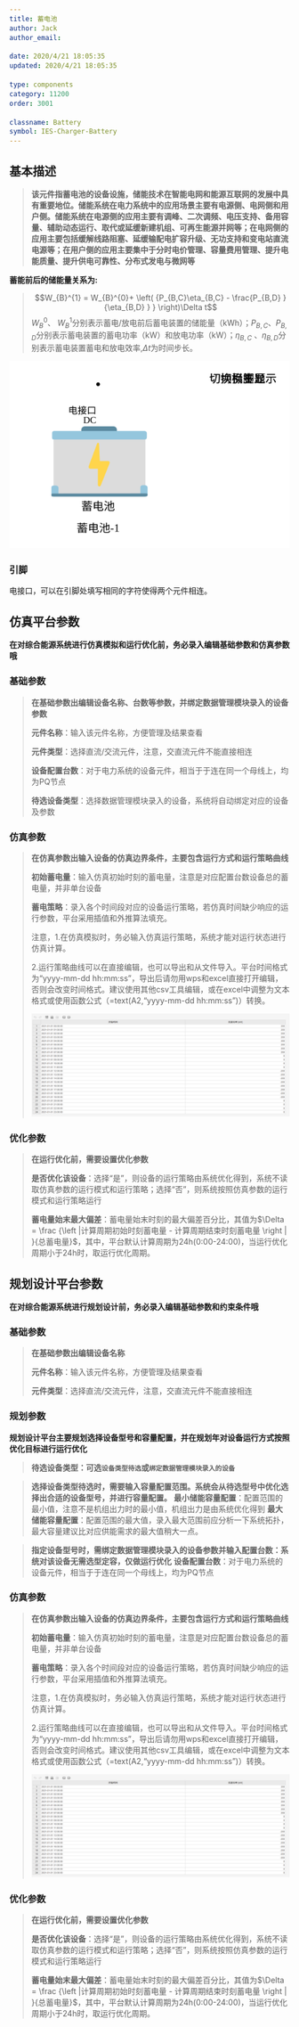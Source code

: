 ```yaml
---
title: 蓄电池
author: Jack
author_email:

date: 2020/4/21 18:05:35
updated: 2020/4/21 18:05:35

type: components
category: 11200
order: 3001

classname: Battery
symbol: IES-Charger-Battery
---
```

## 基本描述

> **该元件指蓄电池的设备设施，储能技术在智能电网和能源互联网的发展中具有重要地位。储能系统在电力系统中的应用场景主要有电源侧、电网侧和用户侧。储能系统在电源侧的应用主要有调峰、二次调频、电压支持、备用容量、辅助动态运行、取代或延缓新建机组、可再生能源并网等；在电网侧的应用主要包括缓解线路阻塞、延缓输配电扩容升级、无功支持和变电站直流电源等；在用户侧的应用主要集中于分时电价管理、容量费用管理、提升电能质量、提升供电可靠性、分布式发电与微网等** 
> 
**蓄能前后的储能量关系为:**
> $$W_{B}^{1} = W_{B}^{0}+ \left( {P_{B,C}\eta_{B,C} - \frac{P_{B,D} }{\eta_{B,D} } } \right)\Delta t$$
> $W_{B}^{0}$、 $W_{B}^{1}$分别表示蓄电/放电前后蓄电装置的储能量（kWh）；$P_{B,C}$、$P_{B,D}$分别表示蓄电装置的蓄电功率（kW）和放电功率（kW）；$\eta_{B,C}$ 、$\eta_{B,D}$分别表示蓄电装置蓄电和放电效率,$\Delta t$为时间步长。
> 
> 
![蓄电池](./battery.svg)


### 引脚

电接口，可以在引脚处填写相同的字符使得两个元件相连。

## 仿真平台参数

**在对综合能源系统进行仿真模拟和运行优化前，务必录入编辑基础参数和仿真参数哦**

### 基础参数

>**在基础参数出编辑设备名称、台数等参数，并绑定数据管理模块录入的设备参数**
> 
> **元件名称**：输入该元件名称，方便管理及结果查看
> 
> **元件类型**：选择直流/交流元件，注意，交直流元件不能直接相连
> 
> **设备配置台数**：对于电力系统的设备元件，相当于于连在同一个母线上，均为PQ节点
> 
> **待选设备类型**：选择数据管理模块录入的设备，系统将自动绑定对应的设备及参数

### 仿真参数

>**在仿真参数出输入设备的仿真边界条件，主要包含运行方式和运行策略曲线**
> 
> **初始蓄电量**：输入仿真初始时刻的蓄电量，注意是对应配置台数设备总的蓄电量，并非单台设备
> 
> **蓄电策略**：录入各个时间段对应的设备运行策略，若仿真时间缺少响应的运行参数，平台采用插值和外推算法填充。
> 
> 注意，1.在仿真模拟时，务必输入仿真运行策略，系统才能对运行状态进行仿真计算。
> 
> 2.运行策略曲线可以在直接编辑，也可以导出和从文件导入。平台时间格式为“yyyy-mm-dd hh:mm:ss”，导出后请勿用wps和excel直接打开编辑，否则会改变时间格式。建议使用其他csv工具编辑，或在excel中调整为文本格式或使用函数公式（=text(A2,“yyyy-mm-dd hh:mm:ss”)）转换。
> 
>![运行策略](../../运行策略.png)

### 优化参数


>**在运行优化前，需要设置优化参数**
> 
> **是否优化该设备**：选择“是”，则设备的运行策略由系统优化得到，系统不读取仿真参数的运行模式和运行策略；选择“否”，则系统按照仿真参数的运行模式和运行策略运行
> 
> **蓄电量始末最大偏差**：蓄电量始末时刻的最大偏差百分比，其值为$\Delta = \frac {\left |计算周期初始时刻蓄电量 - 计算周期结束时刻蓄电量  \right | }{总蓄电量}$，其中，平台默认计算周期为24h(0:00-24:00)，当运行优化周期小于24h时，取运行优化周期。


## 规划设计平台参数

**在对综合能源系统进行规划设计前，务必录入编辑基础参数和约束条件哦**

### 基础参数

>**在基础参数出编辑设备名称**
> 
> **元件名称**：输入该元件名称，方便管理及结果查看
> 
> **元件类型**：选择直流/交流元件，注意，交直流元件不能直接相连

### 规划参数

**规划设计平台主要规划选择设备型号和容量配置，并在规划年对设备运行方式按照优化目标进行运行优化**

> **待选设备类型：可选`设备类型待选`或`绑定数据管理模块录入的设备`**
 
> **选择设备类型待选时，需要输入容量配置范围。系统会从待选型号中优化选择出合适的设备型号，并进行容量配置。**
> **最小储能容量配置**：配置范围的最小值，注意不是机组出力时的最小值，机组出力是由系统优化得到
> **最大储能容量配置**：配置范围的最大值，录入最大范围前应分析一下系统拓扑，最大容量建议比对应供能需求的最大值稍大一点。

> **指定设备型号时，需绑定数据管理模块录入的设备参数并输入配置台数：系统对该设备无需选型定容，仅做运行优化**
> **设备配置台数**：对于电力系统的设备元件，相当于于连在同一个母线上，均为PQ节点

### 仿真参数

>**在仿真参数出输入设备的仿真边界条件，主要包含运行方式和运行策略曲线**
> 
> **初始蓄电量**：输入仿真初始时刻的蓄电量，注意是对应配置台数设备总的蓄电量，并非单台设备
> 
> **蓄电策略**：录入各个时间段对应的设备运行策略，若仿真时间缺少响应的运行参数，平台采用插值和外推算法填充。
> 
> 注意，1.在仿真模拟时，务必输入仿真运行策略，系统才能对运行状态进行仿真计算。
> 
> 2.运行策略曲线可以在直接编辑，也可以导出和从文件导入。平台时间格式为“yyyy-mm-dd hh:mm:ss”，导出后请勿用wps和excel直接打开编辑，否则会改变时间格式。建议使用其他csv工具编辑，或在excel中调整为文本格式或使用函数公式（=text(A2,“yyyy-mm-dd hh:mm:ss”)）转换。
> 
>![运行策略](../../运行策略.png)

### 优化参数


>**在运行优化前，需要设置优化参数**
> 
> **是否优化该设备**：选择“是”，则设备的运行策略由系统优化得到，系统不读取仿真参数的运行模式和运行策略；选择“否”，则系统按照仿真参数的运行模式和运行策略运行
> 
> **蓄电量始末最大偏差**：蓄电量始末时刻的最大偏差百分比，其值为$\Delta = \frac {\left |计算周期初始时刻蓄电量 - 计算周期结束时刻蓄电量  \right | }{总蓄电量}$，其中，平台默认计算周期为24h(0:00-24:00)，当运行优化周期小于24h时，取运行优化周期。